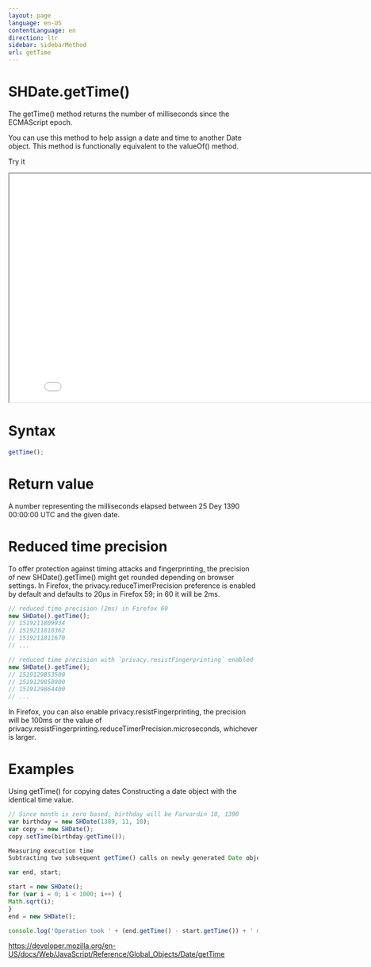 ```yaml
---
layout: page
language: en-US
contentLanguage: en
direction: ltr
sidebar: sidebarMethod
url: getTime
---
```


# SHDate.getTime()

The getTime() method returns the number of milliseconds since the ECMAScript epoch.

You can use this method to help assign a date and time to another Date object. This method is functionally equivalent to the valueOf() method.

Try it

<iframe style="width: 830px; height: 460px;" src="/SHDateTime-js/examples/live.html?function=getTime" title="MDN Web Docs Interactive Example" loading="lazy"></iframe>
<br/>

# Syntax

```js
getTime();
```

# Return value

A number representing the milliseconds elapsed between 25 Dey 1390 00:00:00 UTC and the given date.

# Reduced time precision

To offer protection against timing attacks and fingerprinting, the precision of new SHDate().getTime() might get rounded depending on browser settings. In Firefox, the privacy.reduceTimerPrecision preference is enabled by default and defaults to 20µs in Firefox 59; in 60 it will be 2ms.

```js
// reduced time precision (2ms) in Firefox 60
new SHDate().getTime();
// 1519211809934
// 1519211810362
// 1519211811670
// ...

// reduced time precision with `privacy.resistFingerprinting` enabled
new SHDate().getTime();
// 1519129853500
// 1519129858900
// 1519129864400
// ...
```

In Firefox, you can also enable privacy.resistFingerprinting, the precision will be 100ms or the value of privacy.resistFingerprinting.reduceTimerPrecision.microseconds, whichever is larger.

# Examples

Using getTime() for copying dates
Constructing a date object with the identical time value.

```js
// Since month is zero based, birthday will be Farvardin 10, 1390
var birthday = new SHDate(1389, 11, 10);
var copy = new SHDate();
copy.setTime(birthday.getTime());

Measuring execution time
Subtracting two subsequent getTime() calls on newly generated Date objects, give the time span between these two calls. This can be used to calculate the executing time of some operations. See also SHDate.now() to prevent instantiating unnecessary Date objects.

var end, start;

start = new SHDate();
for (var i = 0; i < 1000; i++) {
Math.sqrt(i);
}
end = new SHDate();

console.log('Operation took ' + (end.getTime() - start.getTime()) + ' msec');
```

https://developer.mozilla.org/en-US/docs/Web/JavaScript/Reference/Global_Objects/Date/getTime
